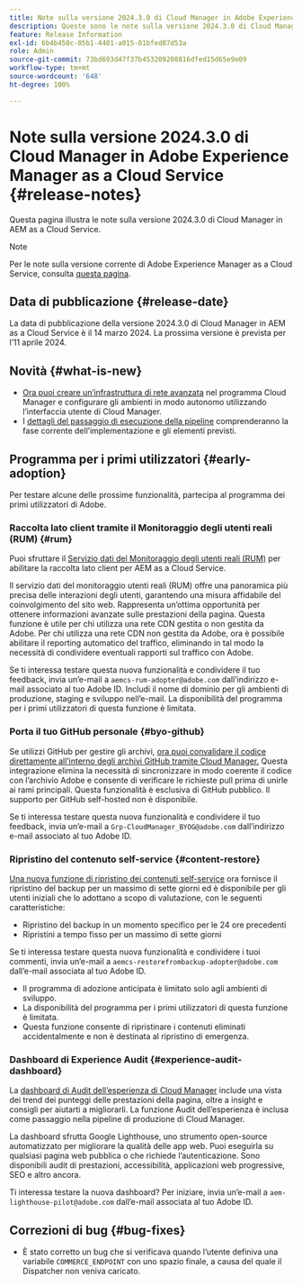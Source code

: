 ```yaml
---
title: Note sulla versione 2024.3.0 di Cloud Manager in Adobe Experience Manager as a Cloud Service
description: Queste sono le note sulla versione 2024.3.0 di Cloud Manager in AEM as a Cloud Service.
feature: Release Information
exl-id: 6b4b450c-05b1-4401-a015-01bfed87d53a
role: Admin
source-git-commit: 73bd693d47f37b453209208816dfed15d65e9e09
workflow-type: tm+mt
source-wordcount: '648'
ht-degree: 100%

---
```


# Note sulla versione 2024.3.0 di Cloud Manager in Adobe Experience Manager as a Cloud Service {#release-notes}

Questa pagina illustra le note sulla versione 2024.3.0 di Cloud Manager in AEM as a Cloud Service.

>[!NOTE]
>
>Per le note sulla versione corrente di Adobe Experience Manager as a Cloud Service, consulta [questa pagina](/help/release-notes/release-notes-cloud/release-notes-current.md).

## Data di pubblicazione {#release-date}

La data di pubblicazione della versione 2024.3.0 di Cloud Manager in AEM as a Cloud Service è il 14 marzo 2024. La prossima versione è prevista per l’11 aprile 2024.

## Novità {#what-is-new}

* [Ora puoi creare un’infrastruttura di rete avanzata](/help/security/configuring-advanced-networking.md) nel programma Cloud Manager e configurare gli ambienti in modo autonomo utilizzando l’interfaccia utente di Cloud Manager.
* I [dettagli del passaggio di esecuzione della pipeline](/help/implementing/cloud-manager/configuring-pipelines/managing-pipelines.md#view-details) comprenderanno la fase corrente dell’implementazione e gli elementi previsti.

## Programma per i primi utilizzatori {#early-adoption}

Per testare alcune delle prossime funzionalità, partecipa al programma dei primi utilizzatori di Adobe.

### Raccolta lato client tramite il Monitoraggio degli utenti reali (RUM) {#rum}

Puoi sfruttare il [Servizio dati del Monitoraggio degli utenti reali (RUM)](/help/implementing/cloud-manager/content-requests.md#cliendside-collection) per abilitare la raccolta lato client per AEM as a Cloud Service.

Il servizio dati del monitoraggio utenti reali (RUM) offre una panoramica più precisa delle interazioni degli utenti, garantendo una misura affidabile del coinvolgimento del sito web. Rappresenta un’ottima opportunità per ottenere informazioni avanzate sulle prestazioni della pagina. Questa funzione è utile per chi utilizza una rete CDN gestita o non gestita da Adobe. Per chi utilizza una rete CDN non gestita da Adobe, ora è possibile abilitare il reporting automatico del traffico, eliminando in tal modo la necessità di condividere eventuali rapporti sul traffico con Adobe.

Se ti interessa testare questa nuova funzionalità e condividere il tuo feedback, invia un’e-mail a `aemcs-rum-adopter@adobe.com` dall’indirizzo e-mail associato al tuo Adobe ID. Includi il nome di dominio per gli ambienti di produzione, staging e sviluppo nell’e-mail.  La disponibilità del programma per i primi utilizzatori di questa funzione è limitata.

### Porta il tuo GitHub personale {#byo-github}

Se utilizzi GitHub per gestire gli archivi, [ora puoi convalidare il codice direttamente all’interno degli archivi GitHub tramite Cloud Manager.](/help/implementing/cloud-manager/managing-code/private-repositories.md) Questa integrazione elimina la necessità di sincronizzare in modo coerente il codice con l’archivio Adobe e consente di verificare le richieste pull prima di unirle ai rami principali. Questa funzionalità è esclusiva di GitHub pubblico. Il supporto per GitHub self-hosted non è disponibile.

Se ti interessa testare questa nuova funzionalità e condividere il tuo feedback, invia un’e-mail a `Grp-CloudManager_BYOG@adobe.com` dall’indirizzo e-mail associato al tuo Adobe ID.

### Ripristino del contenuto self-service {#content-restore}

[Una nuova funzione di ripristino dei contenuti self-service](/help/operations/restore.md) ora fornisce il ripristino del backup per un massimo di sette giorni ed è disponibile per gli utenti iniziali che lo adottano a scopo di valutazione, con le seguenti caratteristiche:

* Ripristino del backup in un momento specifico per le 24 ore precedenti
* Ripristini a tempo fisso per un massimo di sette giorni

Se ti interessa testare questa nuova funzionalità e condividere i tuoi commenti, invia un’e-mail a `aemcs-restorefrombackup-adopter@adobe.com` dall’e-mail associata al tuo Adobe ID.

* Il programma di adozione anticipata è limitato solo agli ambienti di sviluppo.
* La disponibilità del programma per i primi utilizzatori di questa funzione è limitata.
* Questa funzione consente di ripristinare i contenuti eliminati accidentalmente e non è destinata al ripristino di emergenza.

### Dashboard di Experience Audit {#experience-audit-dashboard}

La [dashboard di Audit dell’esperienza di Cloud Manager](/help/implementing/cloud-manager/experience-audit-dashboard.md) include una vista dei trend dei punteggi delle prestazioni della pagina, oltre a insight e consigli per aiutarti a migliorarli. La funzione Audit dell’esperienza è inclusa come passaggio nella pipeline di produzione di Cloud Manager.

La dashboard sfrutta Google Lighthouse, uno strumento open-source automatizzato per migliorare la qualità delle app web. Puoi eseguirla su qualsiasi pagina web pubblica o che richiede l’autenticazione. Sono disponibili audit di prestazioni, accessibilità, applicazioni web progressive, SEO e altro ancora.

Ti interessa testare la nuova dashboard? Per iniziare, invia un’e-mail a `aem-lighthouse-pilot@adobe.com` dall’e-mail associata al tuo Adobe ID.

## Correzioni di bug {#bug-fixes}

* È stato corretto un bug che si verificava quando l’utente definiva una variabile `COMMERCE_ENDPOINT` con uno spazio finale, a causa del quale il Dispatcher non veniva caricato.
